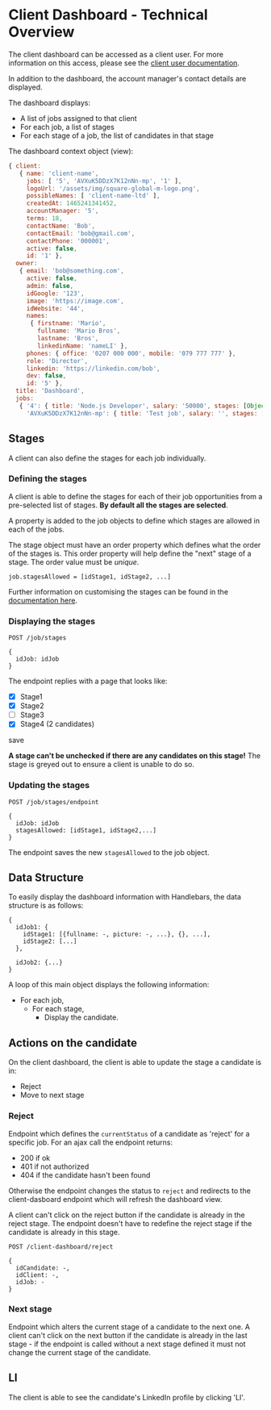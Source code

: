 # Client Dashboard - Technical Overview

The client dashboard can be accessed as a client user. For more information on this access, please see the [client user documentation](/client-user.md).

In addition to the dashboard, the account manager's contact details are displayed.

The dashboard displays:
- A list of jobs assigned to that client
- For each job, a list of stages
- For each stage of a job, the list of candidates in that stage

The dashboard context object (view):

```js
{ client:
   { name: 'client-name', 
     jobs: [ '5', 'AVXuK5DDzX7K12nNn-mp', '1' ],
     logoUrl: '/assets/img/square-global-m-logo.png',
     possibleNames: [ 'client-name-ltd' ],
     createdAt: 1465241341452,
     accountManager: '5',
     terms: 18,
     contactName: 'Bob',
     contactEmail: 'bob@gmail.com',
     contactPhone: '000001',
     active: false,
     id: '1' },
  owner:
   { email: 'bob@something.com',
     active: false,
     admin: false,
     idGoogle: '123',
     image: 'https://image.com',
     idWebsite: '44',
     names:
      { firstname: 'Mario',
        fullname: 'Mario Bros',
        lastname: 'Bros',
        linkedinName: 'nameLI' },
     phones: { office: '0207 000 000', mobile: '079 777 777' },
     role: 'Director',
     linkedin: 'https://linkedin.com/bob',
     dev: false,
     id: '5' },
  title: 'Dashboard',
  jobs:
   { '4': { title: 'Node.js Developer', salary: '50000', stages: [Object] },
     'AVXuK5DDzX7K12nNn-mp': { title: 'Test job', salary: '', stages: [Object] } } }

```

## Stages

A client can also define the stages for each job individually.

### Defining the stages

A client is able to define the stages for each of their job opportunities from a pre-selected list of stages. **By default all the stages are selected**.

A property is added to the job objects to define which stages are allowed in each of the jobs.

The stage object must have an order property which defines what the order of the stages is. This order property will help define the "next" stage of a stage. The order value must be *unique*.

```
job.stagesAllowed = [idStage1, idStage2, ...]
```

Further information on customising the stages can be found in the [documentation here](./client-customise-stages).

### Displaying the stages

```
POST /job/stages

{
  idJob: idJob
}
```

The endpoint replies with a page that looks like:

- [x] Stage1
- [x] Stage2
- [ ] Stage3
- [x] Stage4 (2 candidates)

save

**A stage can't be unchecked if there are any candidates on this stage!** The stage is greyed out to ensure a client is unable to do so.

### Updating the stages

```
POST /job/stages/endpoint

{
  idJob: idJob
  stagesAllowed: [idStage1, idStage2,...]
}
```

The endpoint saves the new `stagesAllowed` to the job object.

## Data Structure

To easily display the dashboard information with Handlebars, the data structure is as follows:

```
{
  idJob1: {
    idStage1: [{fullname: -, picture: -, ...}, {}, ...],
    idStage2: [...]
  },

  idJob2: {...}
}
```

A loop of this main object displays the following information:
 - For each job,
   - For each stage,
     - Display the candidate.

## Actions on the candidate

On the client dashboard, the client is able to update the stage a candidate is in:
- Reject
- Move to next stage

### Reject

Endpoint which defines the `currentStatus` of a candidate as 'reject' for a specific job. For an ajax call the endpoint returns:
- 200 if ok
- 401 if not authorized
- 404 if the candidate hasn't been found

Otherwise the endpoint changes the status to `reject` and redirects to the client-dasboard endpoint which will refresh the dashboard view.

A client can't click on the reject button if the candidate is already in the reject stage. The endpoint doesn't have to redefine the reject stage if the candidate is already in this stage.

```
POST /client-dashboard/reject

{
  idCandidate: -,
  idClient: -,
  idJob: -
}
```

### Next stage

Endpoint which alters the current stage of a candidate to the next one. A client can't click on the next button if the candidate is already in the last stage - if the endpoint is called without a next stage defined it must not change the current stage of the candidate.


## LI

The client is able to see the candidate's LinkedIn profile by clicking 'LI'.
